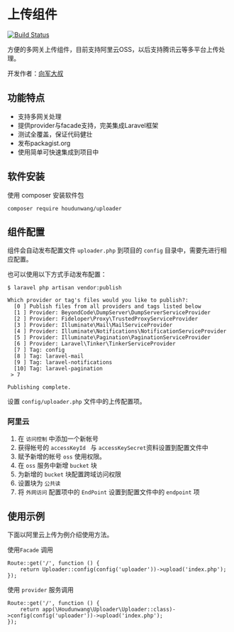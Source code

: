 # 上传组件

[![Build Status](https://travis-ci.org/houdunwang/laravel-uploader.svg?branch=master)](https://travis-ci.org/houdunwang/laravel-uploader)

方便的多网关上传组件，目前支持阿里云OSS，以后支持腾讯云等多平台上传处理。

开发作者：[向军大叔](http://www.aoxiangjun.com)

## 功能特点

  * 支持多网关处理
  * 提供provider与facade支持，完美集成Laravel框架
  * 测试全覆盖，保证代码健壮
  * 发布packagist.org
  * 使用简单可快速集成到项目中

## 软件安装

使用 composer 安装软件包

```
composer require houdunwang/uploader
```
## 组件配置

组件会自动发布配置文件 `uploader.php` 到项目的 `config` 目录中，需要先进行相应配置。

也可以使用以下方式手动发布配置：

```
$ laravel php artisan vendor:publish

Which provider or tag's files would you like to publish?:
  [0 ] Publish files from all providers and tags listed below
  [1 ] Provider: BeyondCode\DumpServer\DumpServerServiceProvider
  [2 ] Provider: Fideloper\Proxy\TrustedProxyServiceProvider
  [3 ] Provider: Illuminate\Mail\MailServiceProvider
  [4 ] Provider: Illuminate\Notifications\NotificationServiceProvider
  [5 ] Provider: Illuminate\Pagination\PaginationServiceProvider
  [6 ] Provider: Laravel\Tinker\TinkerServiceProvider
  [7 ] Tag: config
  [8 ] Tag: laravel-mail
  [9 ] Tag: laravel-notifications
  [10] Tag: laravel-pagination
 > 7

Publishing complete.
```

设置  `config/uploader.php` 文件中的上传配置项。

### 阿里云

1. 在 `访问控制` 中添加一个新帐号
2. 获得帐号的 `accessKeyId ` 与 `accessKeySecret`资料设置到配置文件中
3. 赋予新增的帐号 `oss` 使用权限。
4. 在 `oss` 服务中新增 `bucket`  块
5. 为新增的 `bucket` 块配置跨域访问权限
6. 设置块为 `公共读` 
7. 将 `外网访问` 配置项中的 `EndPoint` 设置到配置文件中的 `endpoint` 项

## 使用示例

下面以阿里云上传为例介绍使用方法。

使用`Facade` 调用

```
Route::get('/', function () {
	return Uploader::config(config('uploader'))->upload('index.php');
});
```

使用 `provider` 服务调用 

```
Route::get('/', function () {
	return app(\Houdunwang\Uploader\Uploader::class)->config(config('uploader'))->upload('index.php');
});
```